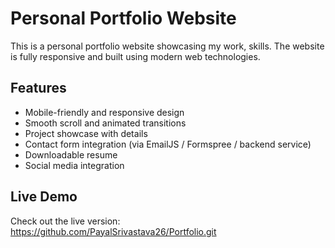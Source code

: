 #  Personal Portfolio Website

This is a personal portfolio website showcasing my work, skills. The website is fully responsive and built using modern web technologies.

##  Features

- Mobile-friendly and responsive design
- Smooth scroll and animated transitions
- Project showcase with details
- Contact form integration (via EmailJS / Formspree / backend service)
- Downloadable resume
- Social media integration
##  Live Demo

Check out the live version: https://github.com/PayalSrivastava26/Portfolio.git
